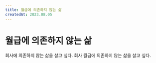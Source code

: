 ```yaml
---
title: 월급에 의존하지 않는 삶
createdAt: 2023.08.05
---
```


# 월급에 의존하지 않는 삶

회사에 의존하지 않는 삶을 살고 싶다. 회사 월급에 의존하지 않는 삶을 살고 싶다.  
